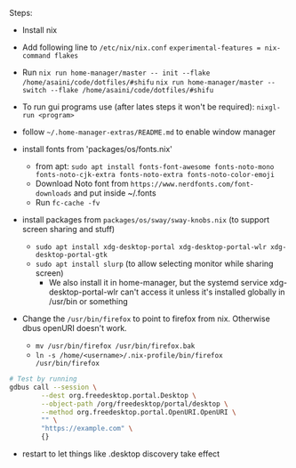 Steps:
- Install nix
- Add following line to `/etc/nix/nix.conf`
  `experimental-features = nix-command flakes`
- Run 
  `nix run home-manager/master -- init --flake /home/asaini/code/dotfiles/#shifu`
  `nix run home-manager/master -- switch --flake /home/asaini/code/dotfiles/#shifu`
- To run gui programs use (after lates steps it won't be required):
  `nixgl-run <program>`

- follow `~/.home-manager-extras/README.md` to enable window manager

- install fonts from 'packages/os/fonts.nix'
  - from apt: `sudo apt install fonts-font-awesome fonts-noto-mono fonts-noto-cjk-extra fonts-noto-extra fonts-noto-color-emoji`
  - Download Noto font from `https://www.nerdfonts.com/font-downloads` and put inside ~/.fonts
  - Run `fc-cache -fv`

- install packages from `packages/os/sway/sway-knobs.nix` (to support screen sharing and stuff)
  - `sudo apt install xdg-desktop-portal xdg-desktop-portal-wlr xdg-desktop-portal-gtk`
  - `sudo apt install slurp` (to allow selecting monitor while sharing screen)
      - We also install it in home-manager, but the systemd service xdg-desktop-portal-wlr can't access it unless it's installed globally in /usr/bin or something

- Change the `/usr/bin/firefox` to point to firefox from nix. Otherwise dbus openURI doesn't work.
  - `mv /usr/bin/firefox /usr/bin/firefox.bak`
  - `ln -s /home/<username>/.nix-profile/bin/firefox /usr/bin/firefox`

```sh
# Test by running
gdbus call --session \
        --dest org.freedesktop.portal.Desktop \
        --object-path /org/freedesktop/portal/desktop \
        --method org.freedesktop.portal.OpenURI.OpenURI \
        "" \
        "https://example.com" \
        {}
```

- restart to let things like .desktop discovery take effect
